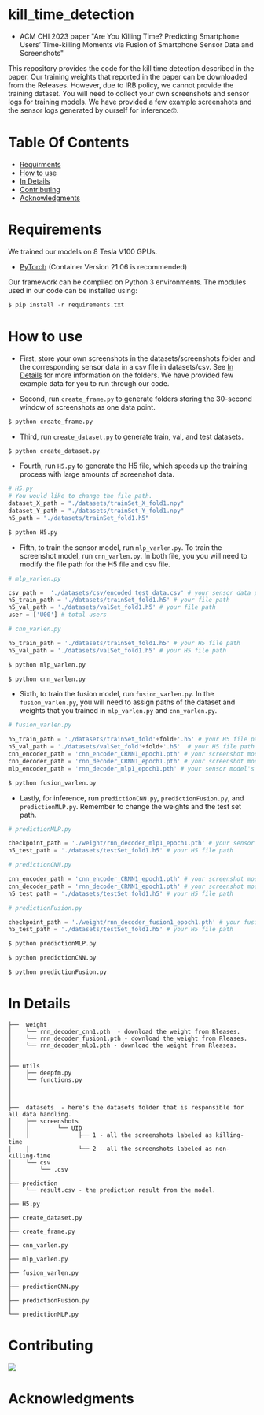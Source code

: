 # kill_time_detection

* ACM CHI 2023 paper "Are You Killing Time? Predicting Smartphone Users’ Time-killing Moments via Fusion of Smartphone Sensor Data and Screenshots"

This repository provides the code for the kill time detection described in the paper. Our training weights that reported in the paper can be downloaded from the Releases. However, due to IRB policy, we cannot provide the training dataset. You will need to collect your own screenshots and sensor logs for training models. We have provided a few example screenshots and the sensor logs generated by ourself for inference:nerd_face:. 


# Table Of Contents
-  [Requirments](#requirments)
-  [How to use](#how-to-use)
-  [In Details](#in-details)
-  [Contributing](#contributing)
-  [Acknowledgments](#acknowledgments)


# Requirements

We trained our models on 8 Tesla V100 GPUs.

- [PyTorch](https://pytorch.org/) (Container Version 21.06 is recommended) 

Our framework can be compiled on Python 3 environments. The modules used in our code can be installed using:

```python
$ pip install -r requirements.txt
```



# How to use   




- First, store your own screenshots in the datasets/screenshots folder and the corresponding sensor data in a csv file in datasets/csv. See [In Details](#in-details) for more information on the folders. We have provided few example data for you to run through our code.

- Second, run `create_frame.py` to generate folders storing the 30-second window of screenshots as one data point.


```python
$ python create_frame.py
```

- Third, run `create_dataset.py` to generate train, val, and test datasets.

```python
$ python create_dataset.py
```

- Fourth, run `H5.py` to generate the H5 file, which speeds up the training process with large amounts of screenshot data.

```python
# H5.py 
# You would like to change the file path.
dataset_X_path = "./datasets/trainSet_X_fold1.npy"
dataset_Y_path = "./datasets/trainSet_Y_fold1.npy"
h5_path = "./datasets/trainSet_fold1.h5"
```

```python
$ python H5.py
```

- Fifth, to train the sensor model, run `mlp_varlen.py`. To train the screenshot model, run `cnn_varlen.py`. In both file, you you will need to modify the file path for the H5 file and csv file.

```python
# mlp_varlen.py

csv_path =  './datasets/csv/encoded_test_data.csv' # your sensor data path 
h5_train_path = './datasets/trainSet_fold1.h5' # your file path 
h5_val_path = './datasets/valSet_fold1.h5' # your file path 
user = ['U00'] # total users
```

```python
# cnn_varlen.py

h5_train_path = './datasets/trainSet_fold1.h5' # your H5 file path 
h5_val_path = './datasets/valSet_fold1.h5' # your H5 file path 

```
```python
$ python mlp_varlen.py

$ python cnn_varlen.py

```

- Sixth, to train the fusion model, run `fusion_varlen.py`. In the `fusion_varlen.py`, you will need to assign paths of the dataset and weights that you trained in `mlp_varlen.py` and `cnn_varlen.py`.


```python
# fusion_varlen.py

h5_train_path = './datasets/trainSet_fold'+fold+'.h5' # your H5 file path 
h5_val_path = './datasets/valSet_fold'+fold+'.h5'  # your H5 file path 
cnn_encoder_path = 'cnn_encoder_CRNN1_epoch1.pth' # your screenshot model's encoder weight
cnn_decoder_path = 'rnn_decoder_CRNN1_epoch1.pth' # your screenshot model's decoder weight
mlp_encoder_path = 'rnn_decoder_mlp1_epoch1.pth' # your sensor model's encoder weight
```

```python
$ python fusion_varlen.py
```

- Lastly, for inference, run `predictionCNN.py`, `predictionFusion.py`, and `predictionMLP.py`. Remember to change the weights and the test set path.


```python
# predictionMLP.py

checkpoint_path = './weight/rnn_decoder_mlp1_epoch1.pth' # your sensor model's encoder weight
h5_test_path = './datasets/testSet_fold1.h5' # your H5 file path 
```

```python
# predictionCNN.py

cnn_encoder_path = 'cnn_encoder_CRNN1_epoch1.pth' # your screenshot model's encoder weight
cnn_decoder_path = 'rnn_decoder_CRNN1_epoch1.pth' # your screenshot model's decoder weight
h5_test_path = './datasets/testSet_fold1.h5' # your H5 file path 

```

```python
# predictionFusion.py

checkpoint_path = './weight/rnn_decoder_fusion1_epoch1.pth' # your fusion model's encoder weight
h5_test_path = './datasets/testSet_fold1.h5' # your H5 file path 
```

```python
$ python predictionMLP.py

$ python predictionCNN.py

$ python predictionFusion.py

```

# In Details
```
├──  weight
│    └── rnn_decoder_cnn1.pth  - download the weight from Rleases.
│    └── rnn_decoder_fusion1.pth - download the weight from Rleases.
│    └── rnn_decoder_mlp1.pth - download the weight from Rleases.
│    
│    
├── utils
│    ├── deepfm.py
│    └── functions.py
│    
│    
│ 
├──  datasets  - here's the datasets folder that is responsible for all data handling.
│    ├── screenshots
│    │        └── UID 
│    │              ├── 1 - all the screenshots labeled as killing-time
│    │              └── 2 - all the screenshots labeled as non-killing-time
│    └── csv  
│        └── .csv
│
├── prediction
│    └── result.csv - the prediction result from the model.
│
├── H5.py
│
├── create_dataset.py
│
├── create_frame.py
│
├── cnn_varlen.py
│   
├── mlp_varlen.py
│
├── fusion_varlen.py          
│  
├── predictionCNN.py
│ 
├── predictionFusion.py
│ 
└── predictionMLP.py				

```



# Contributing


<a href="https://github.com/johnsonkao0213/kill_time_detection/graphs/contributors">
  <img src="https://contrib.rocks/image?repo=johnsonkao0213/kill_time_detection" />
</a>


# Acknowledgments


